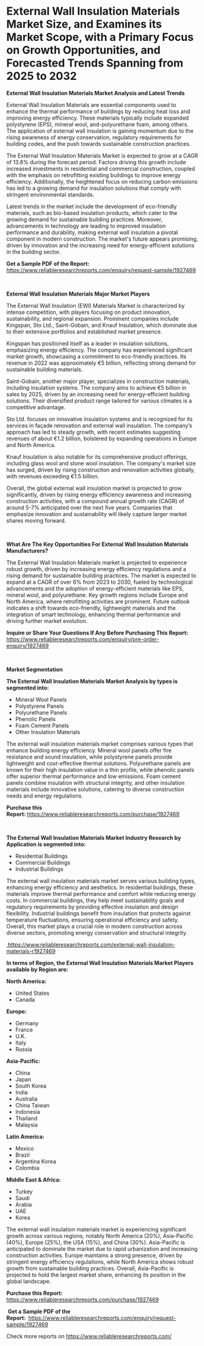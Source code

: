 <p><h1>External Wall Insulation Materials Market Size, and Examines its Market Scope, with a Primary Focus on Growth Opportunities, and Forecasted Trends Spanning from 2025 to 2032</h1></p><p><strong>External Wall Insulation Materials Market Analysis and Latest Trends</strong></p>
<p><p>External Wall Insulation Materials are essential components used to enhance the thermal performance of buildings by reducing heat loss and improving energy efficiency. These materials typically include expanded polystyrene (EPS), mineral wool, and-polyurethane foam, among others. The application of external wall insulation is gaining momentum due to the rising awareness of energy conservation, regulatory requirements for building codes, and the push towards sustainable construction practices.</p><p>The External Wall Insulation Materials Market is expected to grow at a CAGR of 13.8% during the forecast period. Factors driving this growth include increased investments in residential and commercial construction, coupled with the emphasis on retrofitting existing buildings to improve energy efficiency. Additionally, the heightened focus on reducing carbon emissions has led to a growing demand for insulation solutions that comply with stringent environmental standards.</p><p>Latest trends in the market include the development of eco-friendly materials, such as bio-based insulation products, which cater to the growing demand for sustainable building practices. Moreover, advancements in technology are leading to improved insulation performance and durability, making external wall insulation a pivotal component in modern construction. The market's future appears promising, driven by innovation and the increasing need for energy-efficient solutions in the building sector.</p></p>
<p><strong>Get a Sample PDF of the Report:&nbsp;</strong> <a href="https://www.reliableresearchreports.com/enquiry/request-sample/1927469?utm_campaign=3557&utm_medium=2&utm_source=Github&utm_content=ia&utm_term=28032025&utm_id=external-wall-insulation-materials">https://www.reliableresearchreports.com/enquiry/request-sample/1927469</a></p>
<p>&nbsp;</p>
<p><strong>External Wall Insulation Materials Major Market Players</strong></p>
<p><p>The External Wall Insulation (EWI) Materials Market is characterized by intense competition, with players focusing on product innovation, sustainability, and regional expansion. Prominent companies include Kingspan, Sto Ltd., Saint-Gobain, and Knauf Insulation, which dominate due to their extensive portfolios and established market presence.</p><p>Kingspan has positioned itself as a leader in insulation solutions, emphasizing energy efficiency. The company has experienced significant market growth, showcasing a commitment to eco-friendly practices. Its revenue in 2022 was approximately €5 billion, reflecting strong demand for sustainable building materials.</p><p>Saint-Gobain, another major player, specializes in construction materials, including insulation systems. The company aims to achieve €5 billion in sales by 2025, driven by an increasing need for energy-efficient building solutions. Their diversified product range tailored for various climates is a competitive advantage.</p><p>Sto Ltd. focuses on innovative insulation systems and is recognized for its services in façade renovation and external wall insulation. The company’s approach has led to steady growth, with recent estimates suggesting revenues of about €1.2 billion, bolstered by expanding operations in Europe and North America.</p><p>Knauf Insulation is also notable for its comprehensive product offerings, including glass wool and stone wool insulation. The company's market size has surged, driven by rising construction and renovation activities globally, with revenues exceeding €1.5 billion.</p><p>Overall, the global external wall insulation market is projected to grow significantly, driven by rising energy efficiency awareness and increasing construction activities, with a compound annual growth rate (CAGR) of around 5-7% anticipated over the next five years. Companies that emphasize innovation and sustainability will likely capture larger market shares moving forward.</p></p>
<p>&nbsp;</p>
<p><strong>What Are The Key Opportunities For External Wall Insulation Materials Manufacturers?</strong></p>
<p><p>The External Wall Insulation Materials market is projected to experience robust growth, driven by increasing energy efficiency regulations and a rising demand for sustainable building practices. The market is expected to expand at a CAGR of over 6% from 2023 to 2030, fueled by technological advancements and the adoption of energy-efficient materials like EPS, mineral wool, and polyurethane. Key growth regions include Europe and North America, where retrofitting activities are prominent. Future outlook indicates a shift towards eco-friendly, lightweight materials and the integration of smart technology, enhancing thermal performance and driving further market evolution.</p></p>
<p><strong>Inquire or Share Your Questions If Any Before Purchasing This Report:</strong> <a href="https://www.reliableresearchreports.com/enquiry/pre-order-enquiry/1927469?utm_campaign=3557&utm_medium=2&utm_source=Github&utm_content=ia&utm_term=28032025&utm_id=external-wall-insulation-materials">https://www.reliableresearchreports.com/enquiry/pre-order-enquiry/1927469</a></p>
<p>&nbsp;</p>
<p><strong>Market Segmentation</strong></p>
<p><strong>The External Wall Insulation Materials Market Analysis by types is segmented into:</strong></p>
<p><ul><li>Mineral Wool Panels</li><li>Polystyrene Panels</li><li>Polyurethane Panels</li><li>Phenolic Panels</li><li>Foam Cement Panels</li><li>Other Insulation Materials</li></ul></p>
<p><p>The external wall insulation materials market comprises various types that enhance building energy efficiency. Mineral wool panels offer fire resistance and sound insulation, while polystyrene panels provide lightweight and cost-effective thermal solutions. Polyurethane panels are known for their high insulation value in a thin profile, while phenolic panels offer superior thermal performance and low emissions. Foam cement panels combine insulation with structural integrity, and other insulation materials include innovative solutions, catering to diverse construction needs and energy regulations.</p></p>
<p><strong>Purchase this Report:&nbsp;</strong><a href="https://www.reliableresearchreports.com/purchase/1927469?utm_campaign=3557&utm_medium=2&utm_source=Github&utm_content=ia&utm_term=28032025&utm_id=external-wall-insulation-materials">https://www.reliableresearchreports.com/purchase/1927469</a></p>
<p>&nbsp;</p>
<p><strong>The External Wall Insulation Materials Market Industry Research by Application is segmented into:</strong></p>
<p><ul><li>Residential Buildings</li><li>Commercial Buildings</li><li>Industrial Buildings</li></ul></p>
<p><p>The external wall insulation materials market serves various building types, enhancing energy efficiency and aesthetics. In residential buildings, these materials improve thermal performance and comfort while reducing energy costs. In commercial buildings, they help meet sustainability goals and regulatory requirements by providing effective insulation and design flexibility. Industrial buildings benefit from insulation that protects against temperature fluctuations, ensuring operational efficiency and safety. Overall, this market plays a crucial role in modern construction across diverse sectors, promoting energy conservation and structural integrity.</p></p>
<p><a href="https://www.reliableresearchreports.com/external-wall-insulation-materials-r1927469?utm_campaign=3557&utm_medium=2&utm_source=Github&utm_content=ia&utm_term=28032025&utm_id=external-wall-insulation-materials">&nbsp;https://www.reliableresearchreports.com/external-wall-insulation-materials-r1927469</a></p>
<p><strong>In terms of Region, the External Wall Insulation Materials Market Players available by Region are:</strong></p>
<p>
    <p> <strong> North America: </strong>
        <ul>
            <li>United States</li>
            <li>Canada</li>
        </ul>
        </p> 
    <p> <strong> Europe: </strong>
        <ul>
            <li>Germany</li>
            <li>France</li>
            <li>U.K.</li>
            <li>Italy</li>
            <li>Russia</li>
        </ul>
        </p> 
    <p> <strong> Asia-Pacific: </strong>
        <ul>
            <li>China</li>
            <li>Japan</li>
            <li>South Korea</li>
            <li>India</li>
            <li>Australia</li>
            <li>China Taiwan</li>
            <li>Indonesia</li>
            <li>Thailand</li>
            <li>Malaysia</li>
        </ul>
        </p> 
    <p> <strong> Latin America: </strong>
        <ul>
            <li>Mexico</li>
            <li>Brazil</li>
            <li>Argentina Korea</li>
            <li>Colombia</li>
        </ul>
        </p> 
    <p> <strong> Middle East & Africa: </strong>
        <ul>
            <li>Turkey</li>
            <li>Saudi</li>
            <li>Arabia</li>
            <li>UAE</li>
            <li>Korea</li>
        </ul>
    </p>
    </p>
<p><p>The external wall insulation materials market is experiencing significant growth across various regions, notably North America (20%), Asia-Pacific (40%), Europe (25%), the USA (15%), and China (30%). Asia-Pacific is anticipated to dominate the market due to rapid urbanization and increasing construction activities. Europe maintains a strong presence, driven by stringent energy efficiency regulations, while North America shows robust growth from sustainable building practices. Overall, Asia-Pacific is projected to hold the largest market share, enhancing its position in the global landscape.</p></p>
<p><strong>Purchase this Report: </strong><a href="https://www.reliableresearchreports.com/purchase/1927469?utm_campaign=3557&utm_medium=2&utm_source=Github&utm_content=ia&utm_term=28032025&utm_id=external-wall-insulation-materials">https://www.reliableresearchreports.com/purchase/1927469</a></p>
<p>&nbsp;<strong>Get a Sample PDF of the Report:&nbsp;&nbsp;</strong><a href="https://www.reliableresearchreports.com/enquiry/request-sample/1927469?utm_campaign=3557&utm_medium=2&utm_source=Github&utm_content=ia&utm_term=28032025&utm_id=external-wall-insulation-materials">https://www.reliableresearchreports.com/enquiry/request-sample/1927469</a></p>
<p><strong></strong></p>
<p>Check more reports on <a href="https://www.reliableresearchreports.com/?utm_campaign=3557&utm_medium=2&utm_source=Github&utm_content=ia&utm_term=28032025&utm_id=external-wall-insulation-materials">https://www.reliableresearchreports.com/</a></p>